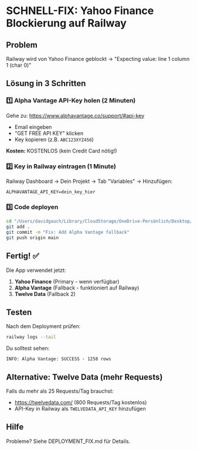 # SCHNELL-FIX: Yahoo Finance Blockierung auf Railway

## Problem
Railway wird von Yahoo Finance geblockt → "Expecting value: line 1 column 1 (char 0)"

## Lösung in 3 Schritten

### 1️⃣ Alpha Vantage API-Key holen (2 Minuten)
Gehe zu: https://www.alphavantage.co/support/#api-key
- Email eingeben
- "GET FREE API KEY" klicken
- Key kopieren (z.B. `ABC123XYZ456`)

**Kosten:** KOSTENLOS (kein Credit Card nötig!)

### 2️⃣ Key in Railway eintragen (1 Minute)
Railway Dashboard → Dein Projekt → Tab "Variables" → Hinzufügen:
```
ALPHAVANTAGE_API_KEY=dein_key_hier
```

### 3️⃣ Code deployen
```bash
cd "/Users/davidgauch/Library/CloudStorage/OneDrive-Persönlich/Desktop/Coding/Atlas Terminal/V1.1.1"
git add .
git commit -m "Fix: Add Alpha Vantage fallback"
git push origin main
```

## Fertig! ✅

Die App verwendet jetzt:
1. **Yahoo Finance** (Primary - wenn verfügbar)
2. **Alpha Vantage** (Fallback - funktioniert auf Railway)
3. **Twelve Data** (Fallback 2)

## Testen
Nach dem Deployment prüfen:
```bash
railway logs --tail
```

Du solltest sehen:
```
INFO: Alpha Vantage: SUCCESS - 1258 rows
```

## Alternative: Twelve Data (mehr Requests)
Falls du mehr als 25 Requests/Tag brauchst:
- https://twelvedata.com/ (800 Requests/Tag kostenlos)
- API-Key in Railway als `TWELVEDATA_API_KEY` hinzufügen

## Hilfe
Probleme? Siehe DEPLOYMENT_FIX.md für Details.
